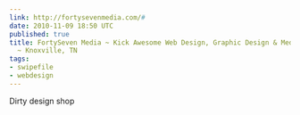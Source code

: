 ```yaml
---
link: http://fortysevenmedia.com/#
date: 2010-11-09 18:50 UTC
published: true
title: FortySeven Media ~ Kick Awesome Web Design, Graphic Design & Media Creation
  ~ Knoxville, TN
tags:
- swipefile
- webdesign
---
```


Dirty design shop

